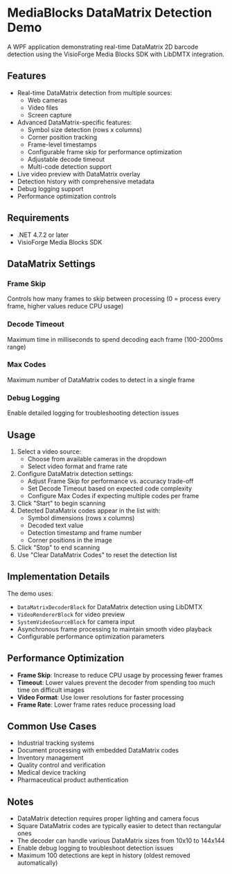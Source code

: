 # MediaBlocks DataMatrix Detection Demo

A WPF application demonstrating real-time DataMatrix 2D barcode detection using the VisioForge Media Blocks SDK with LibDMTX integration.

## Features

- Real-time DataMatrix detection from multiple sources:
  - Web cameras
  - Video files
  - Screen capture
- Advanced DataMatrix-specific features:
  - Symbol size detection (rows x columns)
  - Corner position tracking
  - Frame-level timestamps
  - Configurable frame skip for performance optimization
  - Adjustable decode timeout
  - Multi-code detection support
- Live video preview with DataMatrix overlay
- Detection history with comprehensive metadata
- Debug logging support
- Performance optimization controls

## Requirements

- .NET 4.7.2 or later
- VisioForge Media Blocks SDK

## DataMatrix Settings

### Frame Skip
Controls how many frames to skip between processing (0 = process every frame, higher values reduce CPU usage)

### Decode Timeout
Maximum time in milliseconds to spend decoding each frame (100-2000ms range)

### Max Codes
Maximum number of DataMatrix codes to detect in a single frame

### Debug Logging
Enable detailed logging for troubleshooting detection issues

## Usage

1. Select a video source:
   - Choose from available cameras in the dropdown
   - Select video format and frame rate
2. Configure DataMatrix detection settings:
   - Adjust Frame Skip for performance vs. accuracy trade-off
   - Set Decode Timeout based on expected code complexity
   - Configure Max Codes if expecting multiple codes per frame
3. Click "Start" to begin scanning
4. Detected DataMatrix codes appear in the list with:
   - Symbol dimensions (rows x columns)
   - Decoded text value
   - Detection timestamp and frame number
   - Corner positions in the image
5. Click "Stop" to end scanning
6. Use "Clear DataMatrix Codes" to reset the detection list

## Implementation Details

The demo uses:
- `DataMatrixDecoderBlock` for DataMatrix detection using LibDMTX
- `VideoRendererBlock` for video preview
- `SystemVideoSourceBlock` for camera input
- Asynchronous frame processing to maintain smooth video playback
- Configurable performance optimization parameters

## Performance Optimization

- **Frame Skip**: Increase to reduce CPU usage by processing fewer frames
- **Timeout**: Lower values prevent the decoder from spending too much time on difficult images
- **Video Format**: Use lower resolutions for faster processing
- **Frame Rate**: Lower frame rates reduce processing load

## Common Use Cases

- Industrial tracking systems
- Document processing with embedded DataMatrix codes
- Inventory management
- Quality control and verification
- Medical device tracking
- Pharmaceutical product authentication

## Notes

- DataMatrix detection requires proper lighting and camera focus
- Square DataMatrix codes are typically easier to detect than rectangular ones
- The decoder can handle various DataMatrix sizes from 10x10 to 144x144
- Enable debug logging to troubleshoot detection issues
- Maximum 100 detections are kept in history (oldest removed automatically)